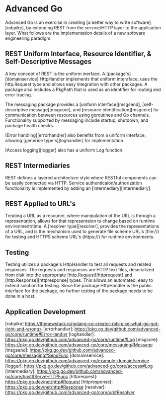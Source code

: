 # Advanced Go

Advanced Go is an exercise in creating [a better way to write software][robpike], by extending REST from the service/HTTP layer to the application layer. What follows are the implementation details of a new software engineering paradigm.

## REST Uniform Interface, Resource Identifier, & Self-Descriptive Messages
A key concept of REST is the uniform inerface. A [package's][domainservice] HttpHandler implements that uniform interaface, uses the http.Request type and allows easy integration with other packages. A package also includes a PkgPath that is used as an identifier for routing and error tracing.

The messaging package provides a [uniform interface][msgsend], [self-descriptive message][msgcore], and [resource identification][msgcore] for communication between resources using goroutines and Go channels. Functionality supported by messaging include startup, shutdown, and package health checks.

[Error handling][errorhandler] also benefits from a uniform interface, allowing [generice type's][loghandler] for implementation. 

[Access logging][logger] also has a uniform Log function.  

## REST Intermediaries
REST defines a layered architecture style where RESTful components can be easily connected via HTTP. Service authenticaion/authorization functionality is implemented by adding an [intermediary][intermediary].

## REST Applied to URL's
Treating a URL as a resource, where manipulation of the URL is through a representation, allows for that representaion to change based on runtime environment/time. A [resolver type][resolver], provides the representations of a URL, and is the mechanism used to generate file scheme URL's (file://) for testing and HTTPS scheme URL's (https://) for runtime environments.

## Testing
Testing utilizes a package's HttpHandler to test all requests and related responses. The requests and responses are HTTP text files, deserialized from disk into the appropriate [http.Request][httprequest] and [http.Response][httpresponse] types. This allows an automated, easy to extend solution for testing. Since the package HttpHandler is the public interface for the package, no further testing of the package needs to be done in a host.  

## Application Development


[robpike] https://thenewstack.io/golang-co-creator-rob-pike-what-go-got-right-and-wrong>
[errorhandler]: <https://pkg.go.dev/github.com/advanced-go/core/runtime#ErrorHandler>
[loghandler]: <https://pkg.go.dev/github.com/advanced-go/core/runtime#Log>
[msgcore]: <https://pkg.go.dev/github.com/advanced-go/core/messaging#Message>
[msgsend]: <https://pkg.go.dev/github.com/advanced-go/core/messaging#SendFunc>
[domainservice]: <https://pkg.go.dev/github.com/advanced-go/example-domain/service>
[logger]: <https://pkg.go.dev/github.com/advanced-go/core/access#Log>
[intermediary]: <https://pkg.go.dev/github.com/advanced-go/core/host#ServeHTTPFunc>
[httprequest]: <https://pkg.go.dev/net/http#Request>
[httpresponse]: <https://pkg.go.dev/net/http#Response>
[resolver]: <https://pkg.go.dev/github.com/advanced-go/core/uri#Resolver>

<!--
### Hi there 👋


**advanced-go/advanced-go** is a ✨ _special_ ✨ repository because its `README.md` (this file) appears on your GitHub profile.

Here are some ideas to get you started:

- 🔭 I’m currently working on ...
- 🌱 I’m currently learning ...
- 👯 I’m looking to collaborate on ...
- 🤔 I’m looking for help with ...
- 💬 Ask me about ...
- 📫 How to reach me: ...
- 😄 Pronouns: ...
- ⚡ Fun fact: ...
-->
